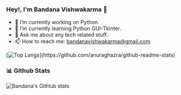 ### Hey!, I'm Bandana Vishwakarma 👋



- 🔭 I’m currently working on Python.
- 🌱 I’m currently learning Python GUI-Tkinter.
- 💬 Ask me about any tech related stuff.
- 📫 How to reach me: bandanavishwakarma@gmail.com


<!--Github Stats-->

[![Top Langs](https://github-readme-stats.vercel.app/api/top-langs/?username=Bandana-vishwakarma&layout=compact&theme=radical&align="middle")](https://github.com/anuraghazra/github-readme-stats)

### 📊 Github Stats

![Bandana's GitHub stats](https://github-readme-stats.vercel.app/api?username=Bandana-vishwakarma&theme=radical&align="middle")
